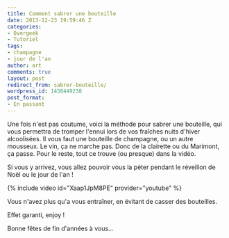 ```yaml
---
title: Comment sabrer une bouteille
date: 2013-12-23 19:59:46 Z
categories:
- Overgeek
- Tutoriel
tags:
- champagne
- jour de l'an
author: art
comments: true
layout: post
redirect_from: sabrer-bouteille/
wordpress_id: 1438449238
post_format:
- En passant
---
```


Une fois n'est pas coutume, voici la méthode pour sabrer une bouteille, qui vous permettra de tromper l'ennui lors de vos fraîches nuits d'hiver alcoolisées. Il vous faut une bouteille de champagne, ou un autre mousseux. Le vin, ça ne marche pas. Donc de la clairette ou du Marimont, ça passe. Pour le reste, tout ce trouve (ou presque) dans la vidéo. 

Si vous y arrivez, vous allez pouvoir vous la péter pendant le réveillon de Noël ou le jour de l'an !

{% include video id="Xaap1JpM8PE" provider="youtube" %}

Vous n'avez plus qu'a vous entraîner, en évitant de casser des bouteilles.

Effet garanti, enjoy !

Bonne fêtes de fin d'années à vous...
